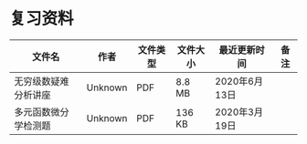 # 复习资料

文件名|作者|文件类型|文件大小|最近更新时间|备注
---|---|---|---|---|---
无穷级数疑难分析讲座|Unknown|PDF|8.8 MB|2020年6月13日
多元函数微分学检测题|Unknown|PDF|136 KB|2020年3月19日
